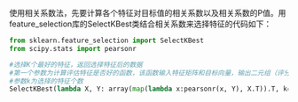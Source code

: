 使用相关系数法，先要计算各个特征对目标值的相关系数以及相关系数的P值。用feature_selection库的SelectKBest类结合相关系数来选择特征的代码如下：

```python
from sklearn.feature_selection import SelectKBest
from scipy.stats import pearsonr

#选择K个最好的特征，返回选择特征后的数据
#第一个参数为计算评估特征是否好的函数，该函数输入特征矩阵和目标向量，输出二元组（评分，P值）的数组，数组第i项为第i个特征的评分和P值。在此定义为计算相关系数
#参数k为选择的特征个数
SelectKBest(lambda X, Y: array(map(lambda x:pearsonr(x, Y), X.T)).T, k=2).fit_tr
```

